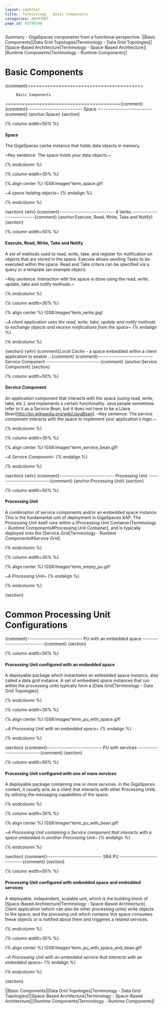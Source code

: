 ```yaml
---
layout: xap97net
title:  Terminology - Basic Components
categories: XAP97NET
page_id: 63799398
---
```


*Summary* - GigaSpaces components from a functional perspective.
||Basic Components|[Data Grid Topologies|Terminology - Data Grid Topologies]|[Space-Based Architecture|Terminology - Space-Based Architecture]|[Runtime Components|Terminology - Runtime Components]|

# Basic Components

{comment}=========================================

         Basic Components

========================================={comment}
{comment}----------------------------
          Space
----------------------------{comment}
{anchor:Space}
{section}

{% column width=50% %}

#### Space

The GigaSpaces cache instance that holds data objects in memory.

~Key sentence: The space holds your data objects.~

{% endcolumn %}

{% column width=30% %}

{% align center %}
!GS6:Images^term_space.gif!

~*A space holding objects*~
{% endalign %}

{% endcolumn %}

{section}
{whr}
{comment}----------------------------
          4 Verbs
----------------------------{comment}
{anchor:Execute, Read, Write, Take and Notify}
{section}

{% column width=50% %}

#### Execute, Read, Write, Take and Notify

A set of methods used to read, write, take, and register for notification on objects that are stored in the space. Execute allows sending Tasks to be executed within the space. Read and Take critera can be specified via a query or a template (an example object).

~Key sentence: Interaction with the space is done using the read, write, update, take and notify methods.~

{% endcolumn %}

{% column width=30% %}

{% align center %}
!GS6:Images^term_verbs.jpg!

~*A client application uses the read, write, take, update and notify methods to exchange objects and receive notifications from the space*~
{% endalign %}

{% endcolumn %}

{section}
{whr}
{comment}*Local Cache* - a space embedded within a client application to enable ...{comment}
{comment}----------------------------
          Service Component
----------------------------{comment}
{anchor:Service Component}
{section}

{% column width=50% %}

#### Service Component

An application component that interacts with the space (using read, write, take, etc.), and implements a certain functionality.
Java people sometimes refer to it as a Service Bean, but it does not have to be a [Java Bean|http://en.wikipedia.org/wiki/JavaBean].
~Key sentence: The service component interacts with the space to implement your application's logic.~

{% endcolumn %}

{% column width=30% %}

{% align center %}
!GS6:Images^term_service_bean.gif!

~*A Service Component*~
{% endalign %}

{% endcolumn %}

{section}
{whr}
{comment}----------------------------
          Processing Unit
----------------------------{comment}
{anchor:Processing Unit}
{section}

{% column width=50% %}

#### Processing Unit

A combination of service components and/or an embedded space instance. This is the fundamental unit of deployment in GigaSpaces XAP. The Processing Unit itself runs within a [Processing Unit Container|Terminology - Runtime Components#Processing Unit Container], and is typically deployed onto the [Service Grid|Terminology - Runtime Components#Service Grid].

{% endcolumn %}

{% column width=30% %}

{% align center %}
!GS6:Images^term_empty_pu.gif!

~*A Processing Unit*~
{% endalign %}

{% endcolumn %}

{section}

# Common Processing Unit Configurations

{comment}----------------------------
          PU with an embedded space
----------------------------{comment}
{section}

{% column width=50% %}

#### Processing Unit configured with an embedded space

A deployable package which instantiates an embedded space instance, also called a data grid instance. A set of embedded space instances that run within the processing units typically form a [Data Grid|Terminology - Data Grid Topologies].

{% endcolumn %}

{% column width=30% %}

{% align center %}
!GS6:Images^term_pu_with_space.gif!

~*A Processing Unit with an embedded space*~
{% endalign %}

{% endcolumn %}

{section}
{comment}----------------------------
          PU with services
----------------------------{comment}
{section}

{% column width=50% %}

#### Processing Unit configured with one of more services

A deployable package containing one or more services. In the GigaSpaces context, it usually acts as a client that interacts with other Processing Units by utilizing the messaging capabilities of the space.

{% endcolumn %}

{% column width=30% %}

{% align center %}
!GS6:Images^term_pu_with_bean.gif!

~*A Processing Unit containing a Service component that interacts with a space embedded in another Processing Unit*~
{% endalign %}

{% endcolumn %}

{section}
{comment}----------------------------
          SBA PU
----------------------------{comment}
{section}

{% column width=50% %}

#### Processing Unit configured with embedded space and embedded services

A deployable, independent, scalable unit, which is the building block of [Space-Based Architecture|Terminology - Space-Based Architecture].
Client application (which can also be other processing units) write objects to the space, and the procesing unit which contains this space consumes these objects or is notified about them and triggeres a related services.

{% endcolumn %}

{% column width=30% %}

{% align center %}
!GS6:Images^term_pu_with_space_and_bean.gif!

~*A Processing Unit with an embedded service that interacts with an embedded space*~
{% endalign %}

{% endcolumn %}

{section}


||Basic Components|[Data Grid Topologies|Terminology - Data Grid Topologies]|[Space-Based Architecture|Terminology - Space-Based Architecture]|[Runtime Components|Terminology - Runtime Components]|